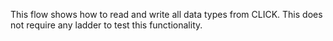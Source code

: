 This flow shows how to read and write all data types from CLICK. This does not require any ladder to test this functionality.
